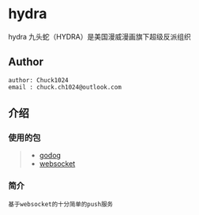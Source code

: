 # hydra

hydra 九头蛇（HYDRA）是美国漫威漫画旗下超级反派组织

## Author

```
author: Chuck1024
email : chuck.ch1024@outlook.com
```

## 介绍

### 使用的包
>* [godog](https://github.com/chuck1024/godog)
>* [websocket](https://github.com/gorilla/websocket/)

### 简介
```
基于websocket的十分简单的push服务
```